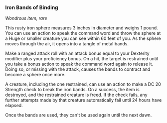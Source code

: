 ### Iron Bands of Binding

*Wondrous item, rare*

This rusty iron sphere measures 3 inches in diameter and weighs 1 pound. You can use an action to speak the command word and throw the sphere at a Huge or smaller creature you can see within 60 feet of you. As the sphere moves through the air, it opens into a tangle of metal bands.

Make a ranged attack roll with an attack bonus equal to your Dexterity modifier plus your proficiency bonus. On a hit, the target is restrained until you take a bonus action to speak the command word again to release it. Doing so, or missing with the attack, causes the bands to contract and become a sphere once more.

A creature, including the one restrained, can use an action to make a DC 20 Strength check to break the iron bands. On a success, the item is destroyed, and the restrained creature is freed. If the check fails, any further attempts made by that creature automatically fail until 24 hours have elapsed.

Once the bands are used, they can't be used again until the next dawn.